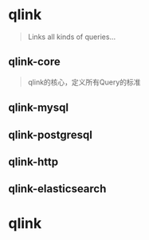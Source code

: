 # qlink
> Links all kinds of queries...

## qlink-core
> qlink的核心，定义所有Query的标准

## qlink-mysql

## qlink-postgresql

## qlink-http

## qlink-elasticsearch
# qlink
